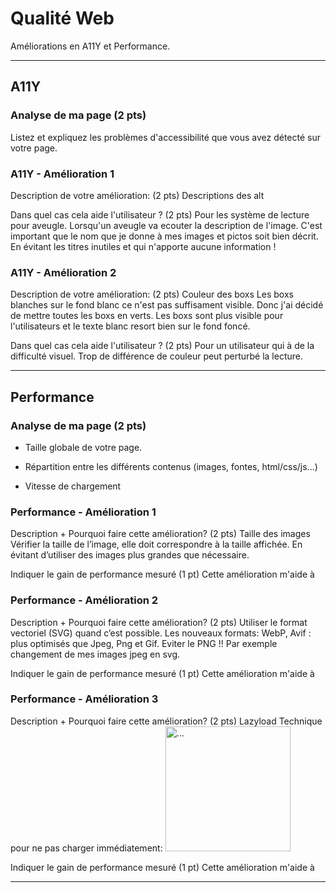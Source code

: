 # Qualité Web

Améliorations en A11Y et Performance.

---

## A11Y

### Analyse de ma page (2 pts)

Listez et expliquez les problèmes d'accessibilité que vous avez détecté sur votre page.

### A11Y - Amélioration 1

Description de votre amélioration: (2 pts)
Descriptions des alt

Dans quel cas cela aide l'utilisateur ? (2 pts)
Pour les système de lecture pour aveugle. Lorsqu'un aveugle va ecouter la description de l'image. C'est important que le nom que je donne à mes images et pictos soit bien décrit. En évitant les titres inutiles et qui n'apporte aucune information ! 

### A11Y - Amélioration 2

Description de votre amélioration: (2 pts)
Couleur des boxs
Les boxs blanches sur le fond blanc ce n'est pas suffisament visible. Donc j'ai décidé de mettre toutes les boxs en verts. Les boxs sont plus visible pour l'utilisateurs et le texte blanc resort bien sur le fond foncé.

Dans quel cas cela aide l'utilisateur ? (2 pts)
Pour un utilisateur qui à de la difficulté visuel. 
Trop de différence de couleur peut perturbé la lecture.

---

## Performance

### Analyse de ma page (2 pts)

- Taille globale de votre page.

- Répartition entre les différents contenus (images, fontes, html/css/js...)

- Vitesse de chargement

### Performance - Amélioration 1

Description + Pourquoi faire cette amélioration? (2 pts)
Taille des images
Vérifier la taille de l’image, elle doit correspondre à la taille affichée. En évitant d’utiliser des images plus grandes que nécessaire.

Indiquer le gain de performance mesuré (1 pt)
Cette amélioration m'aide à

### Performance - Amélioration 2

Description + Pourquoi faire cette amélioration? (2 pts)
Utiliser le format vectoriel (SVG) quand c’est possible.
Les nouveaux formats: WebP, Avif : plus optimisés que Jpeg, Png et Gif. Eviter le PNG !!
Par exemple changement de mes images jpeg en svg.

Indiquer le gain de performance mesuré (1 pt)
Cette amélioration m'aide à

### Performance - Amélioration 3

Description + Pourquoi faire cette amélioration? (2 pts)
Lazyload
Technique pour ne pas charger immédiatement:
<img src="image.png" loading="lazy" alt="…" width="200" height="200">

Indiquer le gain de performance mesuré (1 pt)
Cette amélioration m'aide à


---
